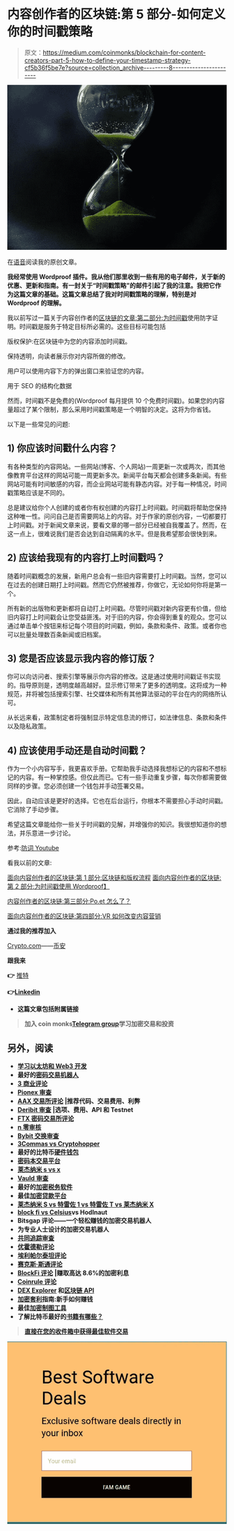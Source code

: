 # 内容创作者的区块链:第 5 部分-如何定义你的时间戳策略

> 原文：<https://medium.com/coinmonks/blockchain-for-content-creators-part-5-how-to-define-your-timestamp-strategy-cf5b36f5be7e?source=collection_archive---------8----------------------->

![](img/78e12181706a82558023e42c45f4b7ca.png)

在[语音](https://www.voice.com/post/@tulip/blockchain-for-content-creators-part-5how-to-define-your-timestamp-strategy-1610298990-1564847458)阅读我的原创文章。

**我经常使用 Wordproof 插件。我从他们那里收到一些有用的电子邮件，关于新的优惠、更新和指南。有一封关于“时间戳策略”的邮件引起了我的注意。我把它作为这篇文章的基础。这篇文章总结了我对时间戳策略的理解，特别是对 Wordproof 的理解。**

我以前写过一篇关于内容创作者的[区块链的文章:第二部分:为时间戳](/coinmonks/blockchain-for-content-creators-part-2-using-wordproof-for-timestamps-c25afeb4cf45?source=your_stories_page-------------------------------------)使用防字证明。时间戳是服务于特定目标所必需的。这些目标可能包括

版权保护:在区块链中为您的内容添加时间戳。

保持透明，向读者展示你对内容所做的修改。

用户可以使用内容下方的弹出窗口来验证您的内容。

用于 SEO 的结构化数据

然而，时间戳不是免费的(Wordproof 每月提供 10 个免费时间戳)。如果您的内容量超过了某个限制，那么采用时间戳策略是一个明智的决定。这将为你省钱。

以下是一些常见的问题:

## 1) **你应该时间戳什么内容？**

有各种类型的内容网站。一些网站(博客、个人网站)一周更新一次或两次，而其他像教育平台这样的网站可能一周更新多次。新闻平台每天都会创建多条新闻。有些网站可能有时间敏感的内容，而企业网站可能有静态内容。对于每一种情况，时间戳策略应该是不同的。

总是建议给你个人创建的或者你有权创建的内容打上时间戳。时间戳将帮助您保持这种唯一性。问问自己是否需要网站上的内容。对于作家的原创内容，一切都要打上时间戳。对于新闻文章来说，要看文章的哪一部分已经被自我覆盖了。然而，在这一点上，很难说我们是否会达到自动隔离的水平。但是我希望那会很快到来。

## 2) **应该给我现有的内容打上时间戳吗？**

随着时间戳概念的发展，新用户总会有一些旧内容需要打上时间戳。当然，您可以在过去的创建日期打上时间戳。然而它仍然被推荐，你做它，无论如何你将是第一个。

所有新的出版物和更新都将自动打上时间戳。尽管时间戳对新内容更有价值，但给旧内容打上时间戳会让您受益匪浅。对于旧的内容，你会得到重复的观众。您可以通过单击单个按钮来标记每个项目的时间戳，例如，条款和条件、政策。或者你也可以批量处理数百条新闻或旧档案。

## 3) **您是否应该显示我内容的修订版？**

你可以向访问者、搜索引擎等展示你内容的修改。这是通过使用时间戳证书实现的。指导原则是，透明度越高越好。显示修订带来了更多的透明度。这将成为一种规范，并将被包括搜索引擎、社交媒体和所有其他算法驱动的平台在内的网络所认可。

从长远来看，政策制定者将强制显示特定信息流的修订，如法律信息、条款和条件以及隐私政策。

## 4) **应该使用手动还是自动时间戳？**

作为一个小内容写手，我更喜欢手册。它帮助我手动选择我想标记的内容和不想标记的内容。有一种掌控感。但仅此而已。它有一些手动重复步骤，每次你都需要做同样的步骤。您必须创建一个钱包并手动签署交易。

因此，自动应该是更好的选择。它也在后台运行，你根本不需要担心手动时间戳。它消除了手动步骤。

希望这篇文章能给你一些关于时间戳的见解，并增强你的知识。我很想知道你的想法，并乐意进一步讨论。

参考:[防词 Youtube](https://youtube.com/watch?__s=q99mxzd0mak6ght311m1&index=3&list=PL74JUNnglen5IBADCZtVS1qbLbiKSRaDN&v=J8q_oYteZMY)

看我以前的文章:

[面向内容创作者的区块链:第 1 部分:区块链和版权流程](/coinmonks/blockchain-for-content-creators-part-1-blockchain-and-the-copyright-process-2facb8bf0dc0) [面向内容创作者的区块链:第 2 部分:为时间戳使用 Wordproof】](/coinmonks/blockchain-for-content-creators-part-2-using-wordproof-for-timestamps-c25afeb4cf45?source=your_stories_page-------------------------------------)

[内容创作者的区块链:第三部分:Po.et 怎么了？](/coinmonks/blockchain-for-content-creators-part-3-what-happened-to-po-et-3daae610bffd)

[面向内容创作者的区块链:第四部分:VR 如何改变内容营销](/coinmonks/blockchain-for-content-creators-part-4-how-vr-can-change-content-marketing-1977b0812633)

**通过我的推荐加入**

[Crypto.com](https://binance.com/en/register?ref=E8PCD3AF)——[币安](https://platinum.crypto.com/r/sut3pd9bzn)

**跟我来**

**👉** [推特](https://twitter.com/rumadas123)

**👉**[**Linkedin**](https://www.linkedin.com/in/ruma-das-a1439320/)

*   **这篇文章包括附属链接**

> **加入 coin monks[Telegram group](https://t.me/joinchat/EPmjKpNYwRMsBI4p)学习加密交易和投资**

## **另外，阅读**

*   **[学习以太坊和 Web3 开发](http://blog.coincodecap.com/go/learn)**
*   **最好的[密码交易机器人](/coinmonks/crypto-trading-bot-c2ffce8acb2a)**
*   **[3 商业评论](/coinmonks/3commas-review-an-excellent-crypto-trading-bot-2020-1313a58bec92)**
*   **[Pionex 审查](/coinmonks/pionex-review-exchange-with-crypto-trading-bot-1e459d0191ea)**
*   **[AAX 交易所评论](/coinmonks/aax-exchange-review-2021-67c5ea09330c) |推荐代码、交易费用、利弊**
*   **[Deribit 审查](/coinmonks/deribit-review-options-fees-apis-and-testnet-2ca16c4bbdb2) |选项、费用、API 和 Testnet**
*   **[FTX 密码交易所评论](/coinmonks/ftx-crypto-exchange-review-53664ac1198f)**
*   **[n 零审核](/coinmonks/ngrave-zero-review-c465cf8307fc)**
*   **[Bybit 交换审查](/coinmonks/bybit-exchange-review-dbd570019b71)**
*   **[3Commas vs Cryptohopper](/coinmonks/3commas-vs-pionex-vs-cryptohopper-best-crypto-bot-6a98d2baa203)**
*   **最好的比特币[硬件钱包](/coinmonks/the-best-cryptocurrency-hardware-wallets-of-2020-e28b1c124069?source=friends_link&sk=324dd9ff8556ab578d71e7ad7658ad7c)**
*   **[密码本交易平台](/coinmonks/top-10-crypto-copy-trading-platforms-for-beginners-d0c37c7d698c)**
*   **[莱杰纳米 s vs x](https://blog.coincodecap.com/ledger-nano-s-vs-x)**
*   **[Vauld 审查](https://blog.coincodecap.com/vauld-review)**
*   **最好的[加密税务软件](/coinmonks/best-crypto-tax-tool-for-my-money-72d4b430816b)**
*   **最佳[加密贷款平台](/coinmonks/top-5-crypto-lending-platforms-in-2020-that-you-need-to-know-a1b675cec3fa)**
*   **[莱杰纳米 S vs 特雷佐 1 vs 特雷佐 T vs 莱杰纳米 X](https://blog.coincodecap.com/ledger-nano-s-vs-trezor-one-ledger-nano-x-trezor-t)**
*   **[block fi vs Celsius](/coinmonks/blockfi-vs-celsius-vs-hodlnaut-8a1cc8c26630)vs Hodlnaut**
*   **Bitsgap 评论——一个轻松赚钱的加密交易机器人**
*   **为专业人士设计的加密交易机器人**
*   **[共同追踪审查](/coinmonks/cointracking-review-a-reliable-cryptocurrency-tax-software-5114e3eb5737)**
*   **[优霍德勒评论](/coinmonks/youhodler-4-easy-ways-to-make-money-98969b9689f2)**
*   **[埃利帕尔泰坦评论](/coinmonks/ellipal-titan-review-85e9071dd029)**
*   **[赛克斯·斯通评论](https://blog.coincodecap.com/secux-stone-hardware-wallet-review)**
*   **[BlockFi 评论](/coinmonks/blockfi-review-53096053c097) |赚取高达 8.6%的加密利息**
*   **[Coinrule 评论](https://blog.coincodecap.com/coinrule-review-a-perfect-trading-bot)**
*   **[DEX Explorer](https://explorer.bitquery.io/ethereum/dex) 和[区块链 API](https://explorer.bitquery.io/graphql)**
*   **[加密套利](/coinmonks/crypto-arbitrage-guide-how-to-make-money-as-a-beginner-62bfe5c868f6)指南:新手如何赚钱**
*   **最佳[加密制图工具](/coinmonks/what-are-the-best-charting-platforms-for-cryptocurrency-trading-85aade584d80)**
*   **了解比特币最好的[书籍有哪些？](/coinmonks/what-are-the-best-books-to-learn-bitcoin-409aeb9aff4b)**

> **[直接在您的收件箱中获得最佳软件交易](/coinmonks/newsletters/coinmonks)**

**[![](img/160ce73bd06d46c2250251e7d5969f9d.png)](https://medium.com/coinmonks/newsletters/coinmonks)**
